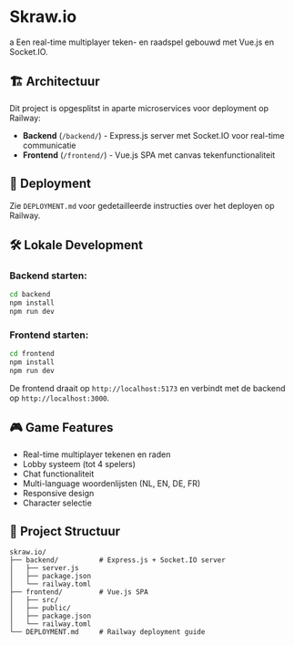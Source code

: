 # Skraw.io
a
Een real-time multiplayer teken- en raadspel gebouwd met Vue.js en Socket.IO.

## 🏗️ Architectuur

Dit project is opgesplitst in aparte microservices voor deployment op Railway:

- **Backend** (`/backend/`) - Express.js server met Socket.IO voor real-time communicatie
- **Frontend** (`/frontend/`) - Vue.js SPA met canvas tekenfunctionaliteit

## 🚀 Deployment

Zie `DEPLOYMENT.md` voor gedetailleerde instructies over het deployen op Railway.

## 🛠️ Lokale Development

### Backend starten:
```bash
cd backend
npm install
npm run dev
```

### Frontend starten:
```bash
cd frontend  
npm install
npm run dev
```

De frontend draait op `http://localhost:5173` en verbindt met de backend op `http://localhost:3000`.

## 🎮 Game Features

- Real-time multiplayer tekenen en raden
- Lobby systeem (tot 4 spelers)
- Chat functionaliteit
- Multi-language woordenlijsten (NL, EN, DE, FR)
- Responsive design
- Character selectie

## 📁 Project Structuur

```
skraw.io/
├── backend/          # Express.js + Socket.IO server
│   ├── server.js
│   ├── package.json
│   └── railway.toml
├── frontend/         # Vue.js SPA
│   ├── src/
│   ├── public/
│   ├── package.json
│   └── railway.toml
└── DEPLOYMENT.md     # Railway deployment guide
```
